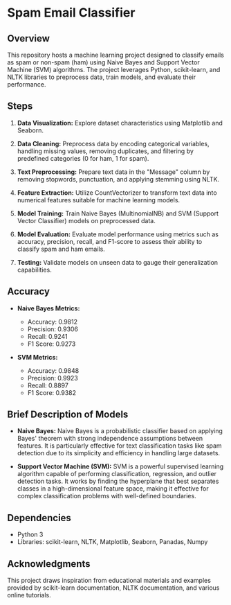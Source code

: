 # Spam Email Classifier

## Overview

This repository hosts a machine learning project designed to classify emails as spam or non-spam (ham) using Naive Bayes and Support Vector Machine (SVM) algorithms. The project leverages Python, scikit-learn, and NLTK libraries to preprocess data, train models, and evaluate their performance.

## Steps

1. **Data Visualization:** Explore dataset characteristics using Matplotlib and Seaborn.
   
2. **Data Cleaning:** Preprocess data by encoding categorical variables, handling missing values, removing duplicates, and filtering by predefined categories (0 for ham, 1 for spam).
   
3. **Text Preprocessing:** Prepare text data in the "Message" column by removing stopwords, punctuation, and applying stemming using NLTK.
   
4. **Feature Extraction:** Utilize CountVectorizer to transform text data into numerical features suitable for machine learning models.
   
5. **Model Training:** Train Naive Bayes (MultinomialNB) and SVM (Support Vector Classifier) models on preprocessed data.
   
6. **Model Evaluation:** Evaluate model performance using metrics such as accuracy, precision, recall, and F1-score to assess their ability to classify spam and ham emails.
   
7. **Testing:** Validate models on unseen data to gauge their generalization capabilities.

## Accuracy

- **Naive Bayes Metrics:**
  - Accuracy: 0.9812
  - Precision: 0.9306
  - Recall: 0.9241
  - F1 Score: 0.9273

- **SVM Metrics:**
  - Accuracy: 0.9848
  - Precision: 0.9923
  - Recall: 0.8897
  - F1 Score: 0.9382

## Brief Description of Models

- **Naive Bayes:** Naive Bayes is a probabilistic classifier based on applying Bayes' theorem with strong independence assumptions between features. It is particularly effective for text classification tasks like spam detection due to its simplicity and efficiency in handling large datasets.
  
- **Support Vector Machine (SVM):** SVM is a powerful supervised learning algorithm capable of performing classification, regression, and outlier detection tasks. It works by finding the hyperplane that best separates classes in a high-dimensional feature space, making it effective for complex classification problems with well-defined boundaries.

## Dependencies

- Python 3
- Libraries: scikit-learn, NLTK, Matplotlib, Seaborn, Panadas, Numpy

## Acknowledgments

This project draws inspiration from educational materials and examples provided by scikit-learn documentation, NLTK documentation, and various online tutorials.
